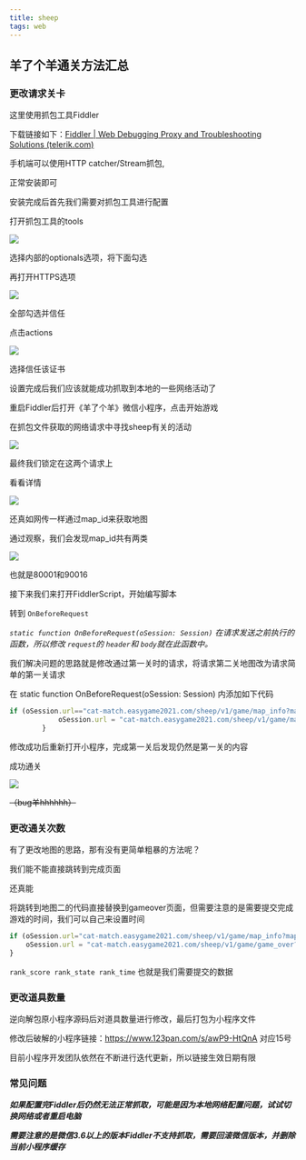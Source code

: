 ```yaml
---
title: sheep
tags: web
---
```

## 羊了个羊通关方法汇总

### 更改请求关卡

这里使用抓包工具Fiddler

下载链接如下：[Fiddler | Web Debugging Proxy and Troubleshooting Solutions (telerik.com)](https://www.telerik.com/fiddler)

手机端可以使用HTTP catcher/Stream抓包,

正常安装即可

安装完成后首先我们需要对抓包工具进行配置

打开抓包工具的tools

![](http://forum.datawhale.club/uploads/default/original/2X/1/18fe9b9fc9796bee519d8e30c46643c017048c33.png)

选择内部的optionals选项，将下面勾选

再打开HTTPS选项

![](http://forum.datawhale.club/uploads/default/original/2X/d/d9b7ef382d6f5d3be046f601e3898ff7b44252c1.png)

全部勾选并信任

点击actions

![](http://forum.datawhale.club/uploads/default/original/2X/6/64957cf1bb651ef8a6d12ed212d1ba2d77942b13.png)

选择信任该证书

设置完成后我们应该就能成功抓取到本地的一些网络活动了

重启Fiddler后打开《羊了个羊》微信小程序，点击开始游戏

在抓包文件获取的网络请求中寻找sheep有关的活动

![](http://forum.datawhale.club/uploads/default/original/2X/a/a7686c973642d093cd73b2aa4c228c03b4a7fa31.png)

最终我们锁定在这两个请求上

看看详情

![](http://forum.datawhale.club/uploads/default/original/2X/0/0ee0c596e274216ffa4767446efb310bc64b5f5f.png)

还真如网传一样通过map_id来获取地图

通过观察，我们会发现map_id共有两类

![](http://forum.datawhale.club/uploads/default/original/2X/b/bafca1baeebad8bc80521ecdb67ea229664f4609.png)

也就是80001和90016

接下来我们来打开FiddlerScript，开始编写脚本

转到 `OnBeforeRequest`

*`static function OnBeforeRequest(oSession: Session)` 在请求发送之前执行的函数，所以修改 `request`的 `header`和 `body`就在此函数中。*

我们解决问题的思路就是修改通过第一关时的请求，将请求第二关地图改为请求简单的第一关请求

在 static function OnBeforeRequest(oSession: Session) 内添加如下代码

```js
if (oSession.url=="cat-match.easygame2021.com/sheep/v1/game/map_info?map_id=90016") {
            oSession.url = "cat-match.easygame2021.com/sheep/v1/game/map_info?map_id=80001";
        }
```

修改成功后重新打开小程序，完成第一关后发现仍然是第一关的内容

成功通关

![](http://forum.datawhale.club/uploads/default/optimized/2X/5/55dfb605393362809acc1758d42a4d57a636b18b_2_421x750.png)

~~（bug羊hhhhhh）~~

### 更改通关次数

有了更改地图的思路，那有没有更简单粗暴的方法呢？

我们能不能直接跳转到完成页面

还真能

将跳转到地图二的代码直接替换到gameover页面，但需要注意的是需要提交完成游戏的时间，我们可以自己来设置时间

```js
if (oSession.url="cat-match.easygame2021.com/sheep/v1/game/map_info?map_id=90015") {????
	oSession.url = "cat-match.easygame2021.com/sheep/v1/game/game_over?rank_score=1&rank_state=1&rank_time=0&rank_role=1&skin=1"????
}
```

`rank_score rank_state rank_time` 也就是我们需要提交的数据

### 更改道具数量

逆向解包原小程序源码后对道具数量进行修改，最后打包为小程序文件

修改后破解的小程序链接：https://www.123pan.com/s/awP9-HtQnA 对应15号

目前小程序开发团队依然在不断进行迭代更新，所以链接生效日期有限

### 常见问题

***如果配置完Fiddler后仍然无法正常抓取，可能是因为本地网络配置问题，试试切换网络或者重启电脑***

***需要注意的是微信3.6以上的版本Fiddler不支持抓取，需要回滚微信版本，并删除当前小程序缓存***

```

```
